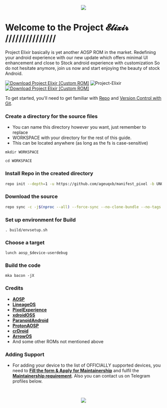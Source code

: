 <p align="center">
  <img src="https://imgur.com/6nrBzqm.png" />
</p>

# Welcome to the Project 𝓔𝓵𝓲𝔁𝓲𝓻 ///////////////

Project Elixir basically is yet another AOSP ROM in the market. Redefining your android experience with our new update which offers minimal UI enhancement and close to Stock android experience with customization So do not hesitate anymore, join us now and start enjoying the beauty of stock Android.

[![Download Project Elixir [Custom ROM]](https://img.shields.io/sourceforge/dm/project-elixir.svg)](https://projectelixiros.com/download) <img src="https://komarev.com/ghpvc/?username=Project-Elixir&style=flat-square" alt="Project-Elixir" />  [![Download Project Elixir [Custom ROM]](https://img.shields.io/sourceforge/dt/project-elixir.svg)](https://projectelixiros.com/download)

To get started, you'll need to get
familiar with [Repo](https://source.android.com/source/using-repo.html) and [Version Control with Git](https://source.android.com/source/version-control.html).

### Create a directory for the source files

* You can name this directory however you want, just remember to replace
* WORKSPACE with your directory for the rest of this guide.
* This can be located anywhere (as long as the fs is case-sensitive)

```
mkdir WORKSPACE
```
```
cd WORKSPACE
```

### Install Repo in the created directory
```bash
repo init --depth=1 -u https://github.com/ageuqxb/manifest_pixel -b UNO
```

### Download the source
```bash
repo sync -c -j$(nproc --all) --force-sync --no-clone-bundle --no-tags
```

### Set up environment for Build
```
. build/envsetup.sh
```
### Choose a target
```
lunch aosp_$device-userdebug
```
### Build the code
```
mka bacon -jX
```

### Credits

 * [**AOSP**](https://android.googlesource.com)
 * [**LineageOS**](https://github.com/LineageOS)
 * [**PixelExperience**](https://github.com/PixelExperience)
 * [**xdroidOSS**](https://github.com/xdroid-oss)
 * [**ParanoidAndroid**](https://github.com/AOSPA)
 * [**ProtonAOSP**](https://github.com/ProtonAOSP)
 * [**crDroid**](https://github.com/crdroidandroid)
 * [**ArrowOS**](https://github.com/ArrowOS)
 * And some other ROMs not mentioned above

### Adding Support

- For adding your device to the list of OFFICIALLY supported devices, you need to [**Fill the form & Apply for Maintainership**](https://docs.google.com/forms/d/1eme8i0nXFNpv2fEfbskoANIwLUGy4KcYXssluWv6obE) and fulfil the [**Maintainership requirement**](https://projectelixiros.com/documentation). Also you can contact us on Telegram profiles below.

<br>

<p align="center">
  <img src="https://i.imgur.com/9wgrVmV.png" />
</p>
